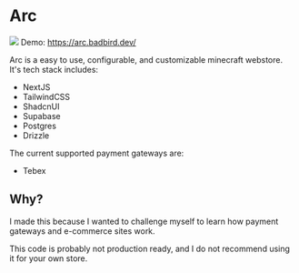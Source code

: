 # Arc
![](https://tokei.rs/b1/github/Badbird5907/arc?category=code)
Demo: https://arc.badbird.dev/

Arc is a easy to use, configurable, and customizable minecraft webstore.
It's tech stack includes:
- NextJS
- TailwindCSS
- ShadcnUI
- Supabase
- Postgres
- Drizzle

The current supported payment gateways are:
- Tebex

## Why?

I made this because I wanted to challenge myself to learn how payment gateways and e-commerce sites work.

This code is probably not production ready, and I do not recommend using it for your own store.